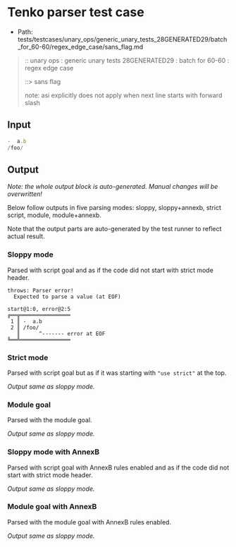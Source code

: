 # Tenko parser test case

- Path: tests/testcases/unary_ops/generic_unary_tests_28GENERATED29/batch_for_60-60/regex_edge_case/sans_flag.md

> :: unary ops : generic unary tests 28GENERATED29 : batch for 60-60 : regex edge case
>
> ::> sans flag
>
> note: asi explicitly does not apply when next line starts with forward slash

## Input

`````js
-  a.b
/foo/
`````

## Output

_Note: the whole output block is auto-generated. Manual changes will be overwritten!_

Below follow outputs in five parsing modes: sloppy, sloppy+annexb, strict script, module, module+annexb.

Note that the output parts are auto-generated by the test runner to reflect actual result.

### Sloppy mode

Parsed with script goal and as if the code did not start with strict mode header.

`````
throws: Parser error!
  Expected to parse a value (at EOF)

start@1:0, error@2:5
╔══╦════════════════
 1 ║ -  a.b
 2 ║ /foo/
   ║      ^------- error at EOF
╚══╩════════════════

`````

### Strict mode

Parsed with script goal but as if it was starting with `"use strict"` at the top.

_Output same as sloppy mode._

### Module goal

Parsed with the module goal.

_Output same as sloppy mode._

### Sloppy mode with AnnexB

Parsed with script goal with AnnexB rules enabled and as if the code did not start with strict mode header.

_Output same as sloppy mode._

### Module goal with AnnexB

Parsed with the module goal with AnnexB rules enabled.

_Output same as sloppy mode._
